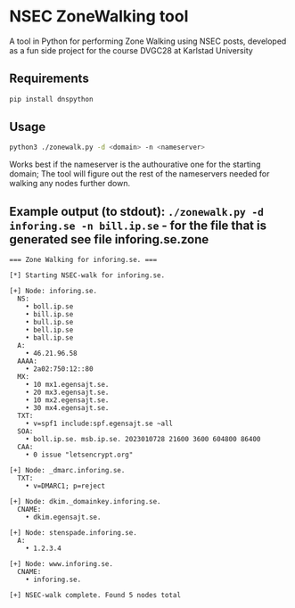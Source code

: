 # NSEC ZoneWalking tool
A tool in Python for performing Zone Walking using NSEC posts, developed as a fun side project for the course DVGC28 at Karlstad University

## Requirements
```bash
pip install dnspython
```

## Usage
```bash
python3 ./zonewalk.py -d <domain> -n <nameserver>
```
Works best if the nameserver is the authourative one for the starting domain;
The tool will figure out the rest of the nameservers needed for walking any nodes further down.

## Example output (to stdout): `./zonewalk.py -d inforing.se -n bill.ip.se` - for the file that is generated see file inforing.se.zone
```
=== Zone Walking for inforing.se. ===

[*] Starting NSEC-walk for inforing.se.

[+] Node: inforing.se.
  NS:
    • boll.ip.se
    • bill.ip.se
    • bull.ip.se
    • bell.ip.se
    • ball.ip.se
  A:
    • 46.21.96.58
  AAAA:
    • 2a02:750:12::80
  MX:
    • 10 mx1.egensajt.se.
    • 20 mx3.egensajt.se.
    • 10 mx2.egensajt.se.
    • 30 mx4.egensajt.se.
  TXT:
    • v=spf1 include:spf.egensajt.se ~all
  SOA:
    • boll.ip.se. msb.ip.se. 2023010728 21600 3600 604800 86400
  CAA:
    • 0 issue "letsencrypt.org"

[+] Node: _dmarc.inforing.se.
  TXT:
    • v=DMARC1; p=reject

[+] Node: dkim._domainkey.inforing.se.
  CNAME:
    • dkim.egensajt.se.

[+] Node: stenspade.inforing.se.
  A:
    • 1.2.3.4

[+] Node: www.inforing.se.
  CNAME:
    • inforing.se.

[+] NSEC-walk complete. Found 5 nodes total
```

